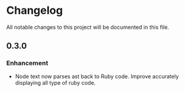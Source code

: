 # Changelog
All notable changes to this project will be documented in this file.

## 0.3.0

### Enhancement
* Node text now parses ast back to Ruby code. Improve accurately displaying all type of ruby code.
